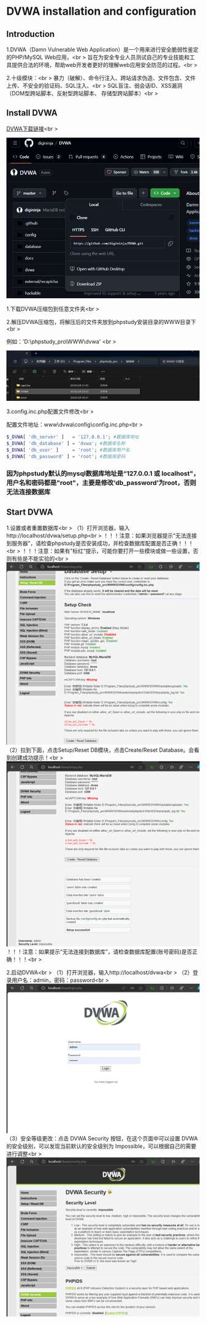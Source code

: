 # DVWA installation and configuration

## Introduction
1.DVWA（Damn Vulnerable Web Application）是一个用来进行安全脆弱性鉴定的PHP/MySQL Web应用，<br \>
旨在为安全专业人员测试自己的专业技能和工具提供合法的环境，帮助web开发者更好的理解web应用安全防范的过程。<br \>

2.十级模块：<br \>
暴力（破解）、命令行注入、跨站请求伪造、文件包含、文件上传、不安全的验证码、SQL注入、<br \>
SQL盲注、弱会话ID、XSS漏洞（DOM型跨站脚本、反射型跨站脚本、 存储型跨站脚本）<br \>

## Install DVWA
[DVWA下载链接](https://github.com/digininja/DVWA)<br \>

![DVWA_Download](../../images/DVWA/dvwa_install_1.png)

1.下载DVWA压缩包到任意文件夹<br \>

2.解压DVWA压缩包，将解压后的文件夹放到phpstudy安装目录的WWW目录下<br \>

  例如：'D:\phpstudy_pro\WWW\dvwa' <br \>

![DVWA_Uzip](../../images/DVWA/dvwa_install_2.png)

3.config.inc.php配置文件修改<br \>

配置文件地址：www\dvwa\config\config.inc.php<br \>

```php
$_DVWA[ 'db_server' ]   = '127.0.0.1'; #数据库地址
$_DVWA[ 'db_database' ] = 'dvwa'; #数据库名称
$_DVWA[ 'db_user' ]     = 'root'; #数据库用户名
$_DVWA[ 'db_password' ] = 'root'; #数据库密码
```
### 因为phpstudy默认的mysql数据库地址是“127.0.0.1 或 localhost"，用户名和密码都是"root"，主要是修改‘db_password’为root，否则无法连接数据库

## Start DVWA
1.设置或者重置数据库<br \>
    （1）打开浏览器，输入http://localhost/dvwa/setup.php<br \>
    ！！！注意：如果浏览器提示“无法连接到服务器”，请检查phpstudy是否安装成功，并检查数据库配置是否正确！！！<br \>
    ！！！注意：如果有”标红“提示，可能你要打开一些模块或做一些设置，否则有些是不能实验的<br \>
![DVWA_SetupDB](../../images/DVWA/dvwa_start_1.png)
    （2）拉到下面，点击Setup/Reset DB模块，点击Create/Reset Database。会看到创建成功提示！<br \>
![DVWA_SetupDB](../../images/DVWA/dvwa_start_2.png)
    ！！！注意：如果提示“无法连接到数据库”，请检查数据库配置(账号密码)是否正确！！！<br \>

2.启动DVWA<br \>
    （1）打开浏览器，输入http://localhost/dvwa<br \>
    （2）登录用户名：admin，密码：password<br \>
![DVWA_Login](../../images/DVWA/dvwa_start_3.png)
    （3）安全等级更改：点击 DVWA Security 按钮，在这个页面中可以设置 DVWA 的安全级别，可以发现当前默认的安全级别为 Impossible，可以根据自己的需要进行调整<br \>
![DVWA_Security](../../images/DVWA/dvwa_start_4.png)
